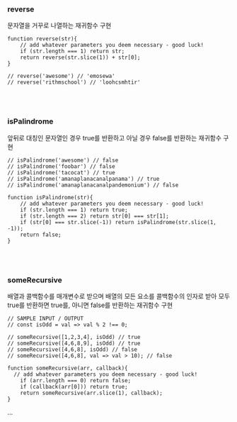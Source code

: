 ### reverse

문자열을 거꾸로 나열하는 재귀함수 구현

```JSX
function reverse(str){
    // add whatever parameters you deem necessary - good luck!
    if (str.length === 1) return str;
    return reverse(str.slice(1)) + str[0];
}

// reverse('awesome') // 'emosewa'
// reverse('rithmschool') // 'loohcsmhtir'
```

<br></br>

### isPalindrome

앞뒤로 대칭인 문자열인 경우 true를 반환하고 아닐 경우 false를 반환하는 재귀함수 구현

```JSX
// isPalindrome('awesome') // false
// isPalindrome('foobar') // false
// isPalindrome('tacocat') // true
// isPalindrome('amanaplanacanalpanama') // true
// isPalindrome('amanaplanacanalpandemonium') // false

function isPalindrome(str){
    // add whatever parameters you deem necessary - good luck!
    if (str.length === 1) return true;
    if (str.length === 2) return str[0] === str[1];
    if (str[0] === str.slice(-1)) return isPalindrome(str.slice(1, -1));
    return false;
}
```

<br></br>

### someRecursive

배열과 콜백함수를 매개변수로 받으며 배열의 모든 요소를 콜백함수의 인자로 받아 모두 true를 반환하면 true를, 아니면 false를 반환하는 재귀함수 구현

```JSX
// SAMPLE INPUT / OUTPUT
// const isOdd = val => val % 2 !== 0;

// someRecursive([1,2,3,4], isOdd) // true
// someRecursive([4,6,8,9], isOdd) // true
// someRecursive([4,6,8], isOdd) // false
// someRecursive([4,6,8], val => val > 10); // false

function someRecursive(arr, callback){
  // add whatever parameters you deem necessary - good luck!
    if (arr.length === 0) return false;
    if (callback(arr[0])) return true;
    return someRecursive(arr.slice(1), callback);
}
```

...
